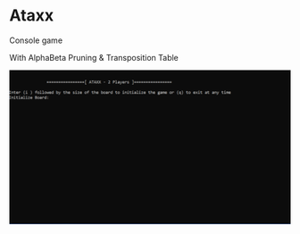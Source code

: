 # Ataxx 

Console game

With AlphaBeta Pruning & Transposition Table

![Ataxx Demo](Demo/Ataxx.gif)




